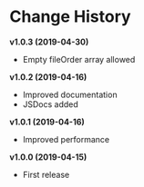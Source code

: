 # Change History

**v1.0.3 (2019-04-30)**

- Empty fileOrder array allowed

**v1.0.2 (2019-04-16)**

- Improved documentation
- JSDocs added

**v1.0.1 (2019-04-16)**

- Improved performance

**v1.0.0 (2019-04-15)**

- First release